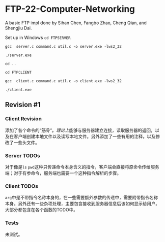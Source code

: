 # FTP-22-Computer-Networking

A basic FTP impl done by Sihan Chen, Fangbo Zhao, Cheng Qian, and Shengjiu Dai.

Set up in Windows
`cd FTPSERVER`

`gcc  server.c command.c util.c -o server.exe -lws2_32`

`./server.exe`

`cd ..`

`cd FTPCLIENT`

`gcc  client.c command.c util.c -o client.exe -lws2_32`

`./client.exe`

## Revision \#1

### Client Revision
添加了各个命令的“筋骨”。*理论上*能够与服务器建立连接，读取服务器的返回，以及在客户端创建本地文件以及读写本地文件。另外添加了一些有用的注释，以及修改了一些头文件。

### Server TODOs
对于像是`ls` `pwd`这种只传递命令本身含义的指令，客户端会直接将原命令传给服务端；对于有参命令，服务端也需要一个这种指令解析的步骤。

### Client TODOs
`arg`中是不带指令名称本身的，在一些需要额外参数的传递中，需要附带指令名称本身。另外还有一些杂项处理，主要包含接收到服务器信息后该如何显示给用户。大部分都包含在各个函数的TODO中。

### Tests
未测试。